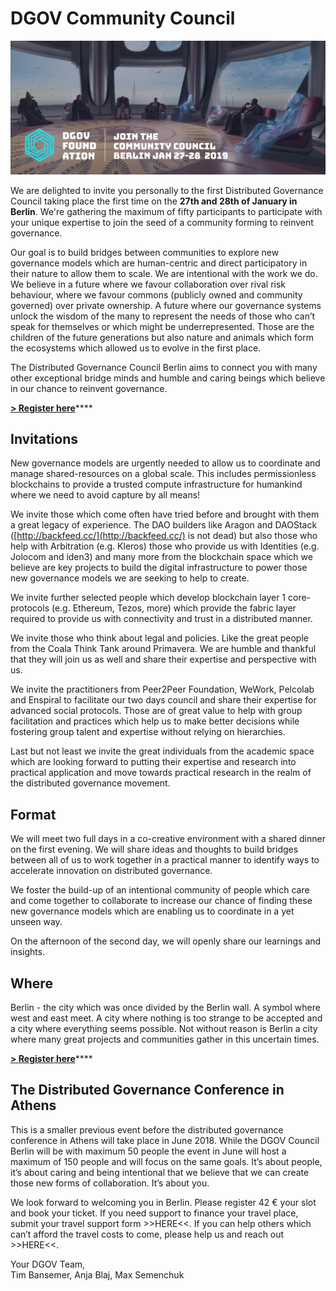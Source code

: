 # DGOV Community Council

![](../.gitbook/assets/frame-6.2.jpg)

We are delighted to invite you personally to the first Distributed Governance Council taking place the first time on the **27th and 28th of January in Berlin**. We're gathering the maximum of fifty participants to participate with your unique expertise to join the seed of a community forming to reinvent governance.

Our goal is to build bridges between communities to explore new governance models which are human-centric and direct participatory in their nature to allow them to scale. We are intentional with the work we do. We believe in a future where we favour collaboration over rival risk behaviour, where we favour commons \(publicly owned and community governed\) over private ownership. A future where our governance systems unlock the wisdom of the many to represent the needs of those who can’t speak for themselves or which might be underrepresented. Those are the children of the future generations but also nature and animals which form the ecosystems which allowed us to evolve in the first place.

The Distributed Governance Council Berlin aims to connect you with many other exceptional bridge minds and humble and caring beings which believe in our chance to reinvent governance.

[**&gt; Register here**](https://goo.gl/forms/uxUrvK9RcRf591712)\*\*\*\*

## Invitations

New governance models are urgently needed to allow us to coordinate and manage shared-resources on a global scale. This includes permissionless blockchains to provide a trusted compute infrastructure for humankind where we need to avoid capture by all means!

We invite those which come often have tried before and brought with them a great legacy of experience. The DAO builders like Aragon and DAOStack \([http://backfeed.cc/](http://backfeed.cc/) is not dead\) but also those who help with Arbitration \(e.g. Kleros\) those who provide us with Identities \(e.g. Jolocom and iden3\) and many more from the blockchain space which we believe are key projects to build the digital infrastructure to power those new governance models we are seeking to help to create.

We invite further selected people which develop blockchain layer 1 core-protocols \(e.g. Ethereum, Tezos, more\) which provide the fabric layer required to provide us with connectivity and trust in a distributed manner.

We invite those who think about legal and policies. Like the great people from the Coala Think Tank around Primavera. We are humble and thankful that they will join us as well and share their expertise and perspective with us.

We invite the practitioners from Peer2Peer Foundation, WeWork, Pelcolab and Enspiral to facilitate our two days council and share their expertise for advanced social protocols. Those are of great value to help with group facilitation and practices which help us to make better decisions while fostering group talent and expertise without relying on hierarchies.

Last but not least we invite the great individuals from the academic space which are looking forward to putting their expertise and research into practical application and move towards practical research in the realm of the distributed governance movement.

## Format

We will meet two full days in a co-creative environment with a shared dinner on the first evening. We will share ideas and thoughts to build bridges between all of us to work together in a practical manner to identify ways to accelerate innovation on distributed governance.

We foster the build-up of an intentional community of people which care and come together to collaborate to increase our chance of finding these new governance models which are enabling us to coordinate in a yet unseen way.

On the afternoon of the second day, we will openly share our learnings and insights.

## Where

Berlin - the city which was once divided by the Berlin wall. A symbol where west and east meet. A city where nothing is too strange to be accepted and a city where everything seems possible. Not without reason is Berlin a city where many great projects and communities gather in this uncertain times.

[**&gt; Register here**](https://goo.gl/forms/uxUrvK9RcRf591712)\*\*\*\*

## The Distributed Governance Conference in Athens

This is a smaller previous event before the distributed governance conference in Athens will take place in June 2018. While the DGOV Council Berlin will be with maximum 50 people the event in June will host a maximum of 150 people and will focus on the same goals. It’s about people, it’s about caring and being intentional that we believe that we can create those new forms of collaboration. It’s about you.  


We look forward to welcoming you in Berlin. Please register 42 € your slot and book your ticket. If you need support to finance your travel place, submit your travel support form &gt;&gt;HERE&lt;&lt;. If you can help others which can’t afford the travel costs to come, please help us and reach out &gt;&gt;HERE&lt;&lt;.

Your DGOV Team,   
Tim Bansemer, Anja Blaj, Max Semenchuk  


